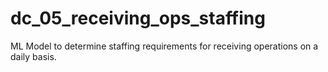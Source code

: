 # dc_05_receiving_ops_staffing
ML Model to determine staffing requirements for receiving operations on a daily basis.
